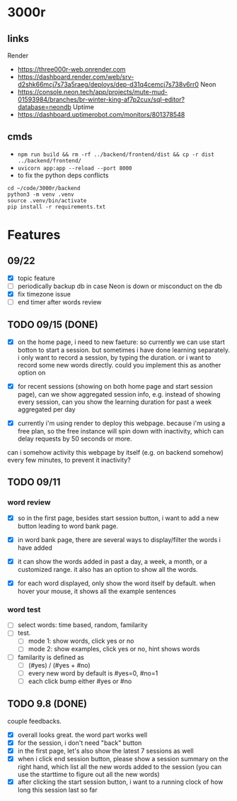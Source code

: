 # 3000r

## links
Render
- https://three000r-web.onrender.com
- https://dashboard.render.com/web/srv-d2shk66mcj7s73a5raeg/deploys/dep-d31q4cemcj7s738v6rr0
Neon
- https://console.neon.tech/app/projects/mute-mud-01593984/branches/br-winter-king-af7p2cux/sql-editor?database=neondb
Uptime
- https://dashboard.uptimerobot.com/monitors/801378548

## cmds
- `npm run build && rm -rf ../backend/frontend/dist && cp -r dist ../backend/frontend/`
- `uvicorn app:app --reload --port 8000`
- to fix the python deps conflicts
```
cd ~/code/3000r/backend
python3 -m venv .venv
source .venv/bin/activate
pip install -r requirements.txt
```

# Features

## 09/22
- [x] topic feature
- [ ] periodically backup db in case Neon is down or misconduct on the db
- [x] fix timezone issue
- [ ] end timer after words review

## TODO 09/15 (DONE)
- [x] on the home page, i need to new faeture: 
so currently we can use start botton to start a session.
but sometimes i have done learning separately. i only want to record a session, by typing the duration. or i want to record some new words directly.
could you implement this as another option on 

- [x] for recent sessions (showing on both home page and start session page), can we show aggregated session info, e.g. instead of showing every session, can you show the learning duration for past a week aggregated per day

- [x] currently i'm using render to deploy this webpage. because i'm using a free plan, so the free instance will spin down with inactivity, which can delay requests by 50 seconds or more.

can i somehow activity this webpage by itself (e.g. on backend somehow) every few minutes, to prevent it inactivity?

## TODO 09/11
### word review
- [x] so in the first page, besides start session button, i want to add a new button leading to word bank page.

- [x] in word bank page, there are several ways to display/filter the words i have added

- [x] it can show the words added in past a day, a week, a month, or a customized range. it also has an option to show all the words.

- [x] for each word displayed, only show the word itself by default. when hover your mouse, it shows all the example sentences 
### word test
- [ ] select words: time based, random, familarity
- [ ] test. 
   - [ ] mode 1: show words, click yes or no
   - [ ] mode 2: show examples, click yes or no, hint shows words
- [ ] familarity is defined as
   - [ ] (#yes) / (#yes + #no)
   - [ ] every new word by default is #yes=0, #no=1
   - [ ] each click bump either #yes or #no

## TODO 9.8 (DONE)
couple feedbacks.

- [x] overall looks great. the word part works well
- [x] for the session, i don't need "back" button
- [x] in the first page, let's also show the latest 7 sessions as well
- [x] when i click end session button, please show a session summary on the right hand, which list all the new words added to the session (you can use the starttime to figure out all the new words)
- [x] after clicking the start session button, i want to a running clock of how long this session last so far
